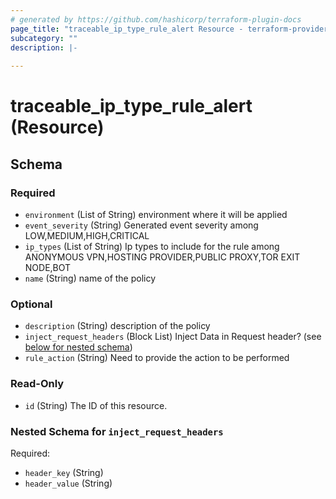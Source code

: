 ```yaml
---
# generated by https://github.com/hashicorp/terraform-plugin-docs
page_title: "traceable_ip_type_rule_alert Resource - terraform-provider-traceable"
subcategory: ""
description: |-
  
---
```


# traceable_ip_type_rule_alert (Resource)





<!-- schema generated by tfplugindocs -->
## Schema

### Required

- `environment` (List of String) environment where it will be applied
- `event_severity` (String) Generated event severity among LOW,MEDIUM,HIGH,CRITICAL
- `ip_types` (List of String) Ip types to include for the rule among ANONYMOUS VPN,HOSTING PROVIDER,PUBLIC PROXY,TOR EXIT NODE,BOT
- `name` (String) name of the policy

### Optional

- `description` (String) description of the policy
- `inject_request_headers` (Block List) Inject Data in Request header? (see [below for nested schema](#nestedblock--inject_request_headers))
- `rule_action` (String) Need to provide the action to be performed

### Read-Only

- `id` (String) The ID of this resource.

<a id="nestedblock--inject_request_headers"></a>
### Nested Schema for `inject_request_headers`

Required:

- `header_key` (String)
- `header_value` (String)
